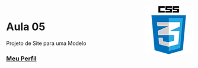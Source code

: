 <img align="right" src="../../../img/css.png" width="130"/>

# Aula 05

Projeto de Site para uma Modelo


### [Meu Perfil](http://phstefen.github.io/)